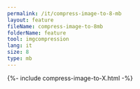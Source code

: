 ```yaml
---
permalink: /it/compress-image-to-8-mb
layout: feature
fileName: compress-image-to-8mb
folderName: feature
tool: imgcompression
lang: it
size: 8
type: mb
---
```


{%- include compress-image-to-X.html -%}
